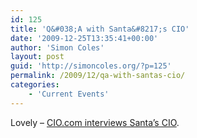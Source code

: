 ```yaml
---
id: 125
title: 'Q&#038;A with Santa&#8217;s CIO'
date: '2009-12-25T13:35:41+00:00'
author: 'Simon Coles'
layout: post
guid: 'http://simoncoles.org/?p=125'
permalink: /2009/12/qa-with-santas-cio/
categories:
    - 'Current Events'
---
```


Lovely – [CIO.com interviews Santa’s CIO](http://www.cio.com/article/31632/Supply_Chain_Management_Q_A_With_Santa_s_CIO_?source=CIONLE_nlt_insider_2009-12-25).